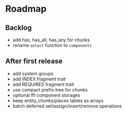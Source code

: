 # Roadmap

## Backlog

- add has, has_all, has_any for chunks
- rename `select` function to `components`

## After first release

- add system groups
- add INDEX fragment trait
- add REQUIRES fragment trait
- use compact prefix-tree for chunks
- optional ffi component storages
- keep entity_chunks/places tables as arrays
- batch deferred set/assign/insert/remove operations
